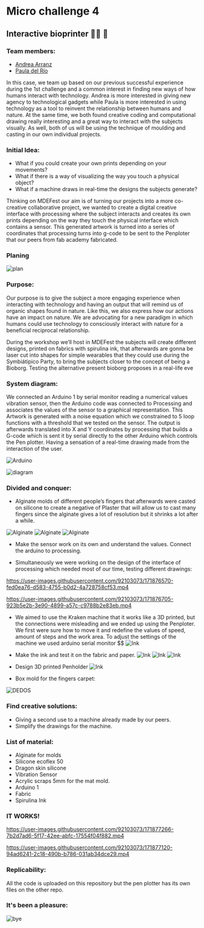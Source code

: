 # Micro challenge 4

## Interactive bioprinter ✍🏼 🌱

### Team members: 
- [Andrea Arranz](https://andrea-arranz.github.io/website/)
- [Paula del Río](https://paula-delrio-arteaga.github.io/mdef/index.html)


In this case, we team up based on our previous successful experience during the 1st challenge and a common interest in finding new ways of how humans interact with technology. Andrea is more interested in giving new agency to technological gadgets while Paula is more interested in using technology as a tool to reinvent the relationship between humans and nature. At the same time, we both found creative coding and computational drawing really interesting and a great way to interact with the subjects visually. As well, both of us will be using the technique of moulding and casting in our own individual projects. 


### Initial Idea:

- What if you could create your own prints depending on your movements? 
- What if there is a way of visualizing the way you touch a physical object?
- What if a machine draws in real-time the designs the subjects generate?

Thinking on MDEFest our aim is of turning our projects into a more co-creative collaborative project, we wanted to create a digital creative interface with processing where the subject interacts and creates its own prints depending on the way they touch the physical interface which contains a sensor. This generated artwork is turned into a series of coordinates that processing turns into g-code to be sent to the Penploter that our peers from fab academy fabricated.

### Planing

![plan](/Images/planing.jpeg)


### Purpose:
Our purpose is to give the subject a more engaging experience when interacting with technology and having an output that will remind us of organic shapes found in nature. Like this, we also express how our actions have an impact on nature. We are advocating for a new paradigm in which humans could use technology to consciously interact with nature for a beneficial reciprocal relationship. 

During the workshop we’ll host in MDEFest the subjects will create different designs, printed on fabrics with spirulina ink, that afterwards are gonna be laser cut into shapes for simple wearables that they could use during the Symbiátipico Party, to bring the subjects closer to the concept of being a Bioborg. Testing the alternative present bioborg proposes in a real-life eve


### System diagram:

We connected an Arduino 1 by serial monitor reading a numerical values vibration sensor, then the Arduino code was connected to Processing and associates the values of the sensor to a graphical representation. This Artwork is generated with a noise equation which we constrained to 5 loop functions with a threshold that we tested on the sensor. The output is afterwards translated into X and Y coordinates by processing that builds a G-code which is sent it by serial directly to the other Arduino which controls the Pen plotter. Having a sensation of a real-time drawing made from the interaction of the user.

![Arduino](/Images/arduino-sensor.jpg)

![diagram](/Images/system_diagram.jpg)

### Divided and conquer:

- Alginate molds of different people’s fingers that afterwards were casted on silicone to create a negative of Plaster that will allow us to cast many fingers since the alginate gives a lot of resolution but it shrinks a lot after a while. 

![Alginate](/Images/alginate-mixing.JPG)
![Alginate](/Images/alginate-mold.JPG)
![Alginate](/Images/alginate-mold-2.JPG)

- Make the sensor work on its own and understand the values. Connect the arduino to processing.

- Simultaneously we were working on the design of the interface of processing which needed most of our time, testing different drawings: 



https://user-images.githubusercontent.com/92103073/171876570-fed0ea76-d583-4755-b0d2-4a728758cf53.mp4



https://user-images.githubusercontent.com/92103073/171876705-923b5e2b-3e90-4899-a57c-c9788b2e83eb.mp4





- We aimed to use the Kraken machine that it works like a 3D printed, but the connections were misleading and we ended up using the Penploter. We first were sure how to move it and redefine the values of speed, amount of steps and the work area. 
To adjust the settings of the machine we used arduino serial monitor $$ 
![Ink](/Images/kraken.JPG)

- Make the ink and test it on the fabric and paper. 
![Ink](/Images/ink-making.JPG)
![Ink](/Images/inki-loading.JPG)
![Ink](/Images/ink-fabric.JPG)

- Design 3D printed Penholder
![Ink](/Images/3d-holder.jpg)

- Box mold for the fingers carpet:

![DEDOS](https://user-images.githubusercontent.com/92103073/171877497-156a2839-be59-4fd1-9a31-0376d2d1e7d4.jpeg)



### Find creative solutions: 

- Giving a second use to a machine already made by our peers. 
- Simplify the drawings for the machine. 


### List of material: 
- Alginate for molds
- Silicone ecoflex 50
- Dragon skin silicone
- Vibration Sensor 
- Acrylic scraps 5mm for the mat mold.
- Arduino 1 
- Fabric
- Spirulina Ink

### IT WORKS! 



https://user-images.githubusercontent.com/92103073/171877266-7b2d7ad6-5f17-42ee-abfc-17554f04f882.mp4



https://user-images.githubusercontent.com/92103073/171877120-94ad6241-2c18-490b-b786-031ab34dce29.mp4





### Replicability: 

All the code is uploaded on this repository but the pen plotter has its own files on the other repo. 


### It's been a pleasure: 

![bye](/Images/goodbye.gif)

